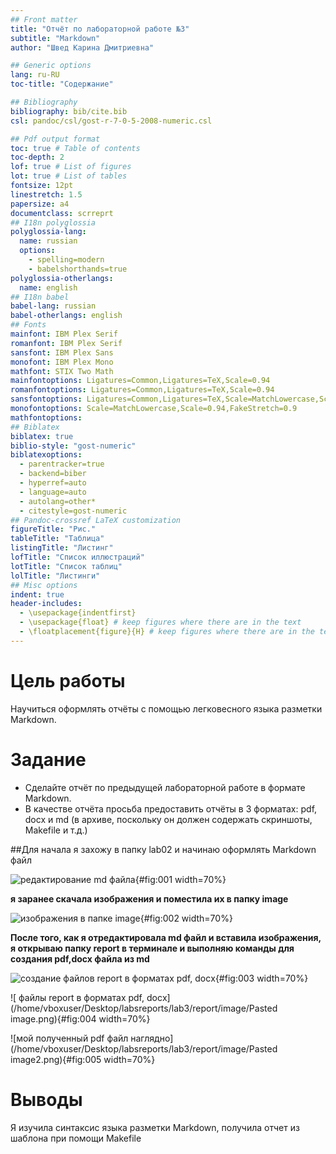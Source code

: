 ```yaml
---
## Front matter
title: "Отчёт по лабораторной работе №3"
subtitle: "Markdown"
author: "Швед Карина Дмитриевна"

## Generic options
lang: ru-RU
toc-title: "Содержание"

## Bibliography
bibliography: bib/cite.bib
csl: pandoc/csl/gost-r-7-0-5-2008-numeric.csl

## Pdf output format
toc: true # Table of contents
toc-depth: 2
lof: true # List of figures
lot: true # List of tables
fontsize: 12pt
linestretch: 1.5
papersize: a4
documentclass: scrreprt
## I18n polyglossia
polyglossia-lang:
  name: russian
  options:
	- spelling=modern
	- babelshorthands=true
polyglossia-otherlangs:
  name: english
## I18n babel
babel-lang: russian
babel-otherlangs: english
## Fonts
mainfont: IBM Plex Serif
romanfont: IBM Plex Serif
sansfont: IBM Plex Sans
monofont: IBM Plex Mono
mathfont: STIX Two Math
mainfontoptions: Ligatures=Common,Ligatures=TeX,Scale=0.94
romanfontoptions: Ligatures=Common,Ligatures=TeX,Scale=0.94
sansfontoptions: Ligatures=Common,Ligatures=TeX,Scale=MatchLowercase,Scale=0.94
monofontoptions: Scale=MatchLowercase,Scale=0.94,FakeStretch=0.9
mathfontoptions:
## Biblatex
biblatex: true
biblio-style: "gost-numeric"
biblatexoptions:
  - parentracker=true
  - backend=biber
  - hyperref=auto
  - language=auto
  - autolang=other*
  - citestyle=gost-numeric
## Pandoc-crossref LaTeX customization
figureTitle: "Рис."
tableTitle: "Таблица"
listingTitle: "Листинг"
lofTitle: "Список иллюстраций"
lotTitle: "Список таблиц"
lolTitle: "Листинги"
## Misc options
indent: true
header-includes:
  - \usepackage{indentfirst}
  - \usepackage{float} # keep figures where there are in the text
  - \floatplacement{figure}{H} # keep figures where there are in the text
---
```


# Цель работы

Научиться оформлять отчёты с помощью легковесного языка разметки Markdown.


# Задание

* Сделайте отчёт по предыдущей лабораторной работе в формате Markdown.
* В качестве отчёта просьба предоставить отчёты в 3 форматах: pdf, docx и md (в архиве,
поскольку он должен содержать скриншоты, Makefile и т.д.)


##Для начала я захожу в папку lab02 и начинаю оформлять Markdown файл


![редактирование md файла](/home/vboxuser/Desktop/labsreports/lab3/report/image/photo_2025-03-08_11-58-54.jpg){#fig:001 width=70%}

**я заранее скачала изображения и поместила их в папку image**

![изображения в папке image](/home/vboxuser/Desktop/labsreports/lab3/report/image/photo_2025-03-08_11-59-17.jpg){#fig:002 width=70%}

**После того, как я отредактировала md файл и вставила изображения, я открываю папку report в терминале и выполняю команды для создания pdf,docx файла из md**

![ создание  файлов report  в форматах pdf, doсx](/home/vboxuser/Desktop/labsreports/lab3/report/image/photo_2025-03-08_11-59-25.jpg){#fig:003 width=70%}

![ файлы report  в форматах pdf, doсx](/home/vboxuser/Desktop/labsreports/lab3/report/image/Pasted image.png){#fig:004 width=70%}

![мой полученный pdf файл наглядно](/home/vboxuser/Desktop/labsreports/lab3/report/image/Pasted image2.png){#fig:005 width=70%}


# Выводы
Я изучила синтаксис языка разметки Markdown, получила отчет из шаблона при помощи Makefile


